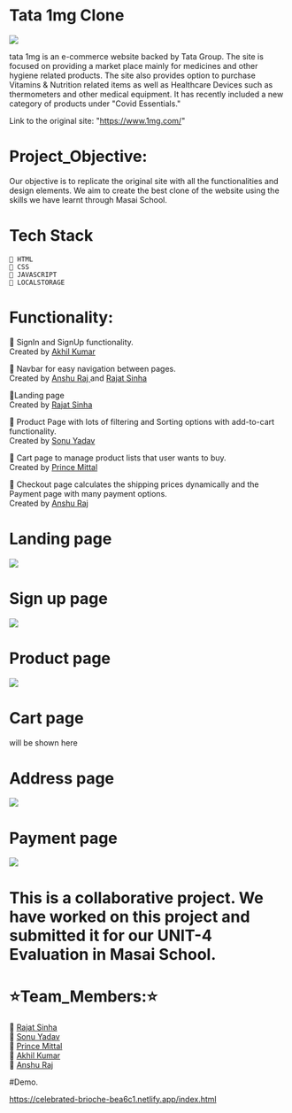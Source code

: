 # Tata 1mg Clone
<img src="https://assets.1mg.com/pwa-app/production/2.0.0/static/images/site-icons/1mg-logo-large.png">

tata 1mg is an e-commerce website backed by Tata Group. The site is focused on providing a market place mainly for medicines and other hygiene related products. The site also provides option to purchase Vitamins & Nutrition related items as well as Healthcare Devices such as thermometers and other medical equipment. It has recently included a new category of products under "Covid Essentials."

Link to the original site: "https://www.1mg.com/"


# Project_Objective:

Our objective is to replicate the original site with all the functionalities and design elements. We aim to create the best clone of the website using the skills we have learnt through Masai School.

 # Tech Stack
    🔘 HTML
    🔘 CSS
    🔘 JAVASCRIPT
    🔘 LOCALSTORAGE
    
    
# Functionality:
  🔘 SignIn and SignUp functionality. <br>
         <span> Created by  <a href = "https://github.com/Akhil0425" > Akhil Kumar </a> </span><br>
         
  🔘 Navbar for easy navigation between pages.<br>
     <span> Created by  <a href = "https://github.com/Mr-raaz/" > Anshu Raj </a> and <a href = "https://github.com/Rajatsinha05" > Rajat Sinha </a>             </span><br>
        
  🔘Landing page <br>
         <span> Created by <a href = "https://github.com/Rajatsinha05" > Rajat Sinha </a>  </span><br>
  
  🔘 Product Page with lots of filtering and Sorting options  with add-to-cart functionality.<br>
    <span> Created by  <a href = "https://github.com/sonukryadav" > Sonu Yadav </a>  </span><br>
 
  🔘 Cart page to manage product lists that user wants to buy.<br>
  <span> Created by  <a href = "https://github.com/PrinceMittal1" > Prince Mittal </a>  </span><br>
     
  🔘 Checkout page calculates the shipping prices dynamically and the Payment page with many payment options.<br>
  Created by <a href = "https://github.com/Mr-raaz/" > Anshu Raj </a> <br>
  

  
  
  # Landing page
   <img src="https://miro.medium.com/max/1400/1*GIm3xGXsdyM7B0r2SkrpxQ.png">
  
  # Sign up page
  <img src="https://miro.medium.com/max/1400/1*wMH3wYwZsl2PYmFewK9Trg.png">
  
  # Product page
   <img src="https://miro.medium.com/max/1400/0*KdKkjUBLEhVvCeVp.png">
  
  # Cart page
  will be shown here
  
  # Address page
   <img src="https://miro.medium.com/max/1400/0*tpkzCS951khJeXpu.png">
  
  # Payment page
   <img src="https://miro.medium.com/max/1400/0*8-CNb8YcF3Dzi9y6.png">
 


    
    
# This is a collaborative project. We have worked on this project and submitted it for our UNIT-4 Evaluation in Masai School. 
  
 # ⭐Team_Members:⭐
  🔘 <a href = "https://github.com/Rajatsinha05" > Rajat Sinha </a> <br>
  🔘 <a href = "https://github.com/sonukryadav" > Sonu Yadav </a> <br>
  🔘 <a href = "https://github.com/PrinceMittal1" > Prince Mittal </a> <br>
  🔘 <a href = "https://github.com/Akhil0425" > Akhil Kumar </a> <br>
  🔘 <a href = "https://github.com/Mr-raaz/" > Anshu Raj </a>



  #Demo. <br>
 
https://celebrated-brioche-bea6c1.netlify.app/index.html
